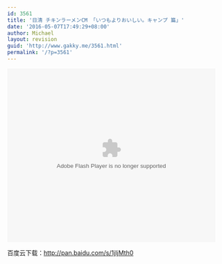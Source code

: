 ```yaml
---
id: 3561
title: '日清 チキンラーメンCM 「いつもよりおいしい。キャンプ 篇」'
date: '2016-05-07T17:49:29+08:00'
author: Michael
layout: revision
guid: 'http://www.gakky.me/3561.html'
permalink: '/?p=3561'
---
```


<embed align="middle" height="400" src="http://player.youku.com/player.php/sid/XMTU2MDA5NDQ4OA==/v.swf" type="application/x-shockwave-flash" width="480"></embed>

百度云下载：<http://pan.baidu.com/s/1jIjMth0>